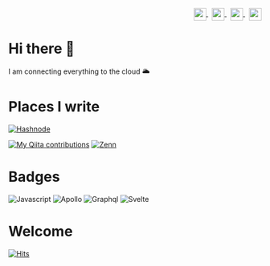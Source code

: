 <p align="right">
<a href="your link" target="blank">
  <img align="center" src="https://cdn.jsdelivr.net/npm/simple-icons@3.0.1/icons/twitter.svg" alt="" height="25" width="25" />
</a>&nbsp;
<a href="your link" target="blank">
  <img align="center" src="https://cdn.jsdelivr.net/npm/simple-icons@3.0.1/icons/linkedin.svg" alt="" height="25" width="25" />
</a>&nbsp;
<a href="your link" target="blank">
  <img align="center" src="https://cdn.jsdelivr.net/npm/simple-icons@3.0.1/icons/instagram.svg" alt="" height="25" width="25" />
</a>&nbsp;
<a href="your link" target="blank">
  <img align="center" src="https://cdn.jsdelivr.net/npm/simple-icons@3.0.1/icons/youtube.svg" alt="" height="25" width="25" />
</a>
</p>

# Hi there 👋

I am connecting everything to the cloud 🌥

# Places I write

[![Hashnode](https://img.shields.io/badge/-hashnode-gray.svg?style=flat&logo=hashnode&logoColor=2962FF)](https://hashnode.com/@masaino)

[![My Qiita contributions](https://qiita-badge.apiapi.app/s/narutaro/contributions.svg)](http://qiita.com/narutaro)
[![Zenn](https://img.shields.io/badge/-zenn-gray.svg?style=flat&logo=zenn)](https://zenn.dev/masaino) 

# Badges

![Javascript](https://img.shields.io/badge/-Javascript-gray.svg?style=flat&logo=javascript)
![Apollo](https://img.shields.io/badge/-Apollo-gray.svg?style=flat&logo=apollographql&logoColor=311C87)
![Graphql](https://img.shields.io/badge/-Graphql-gray.svg?style=flat&logo=graphql&logoColor=E10098)
![Svelte](https://img.shields.io/badge/-Svelte-gray.svg?style=flat&logo=svelte)

<!--
https://simpleicons.org/
https://github.com/simple-icons/simple-icons/blob/develop/slugs.md
https://github.com/simple-icons/simple-icons
-->

# Welcome

[![Hits](https://hits.seeyoufarm.com/api/count/incr/badge.svg?url=https%3A%2F%2Fgithub.com%2Fnarutaro&count_bg=%23FF69B4&title_bg=%23555555&icon=github.svg&icon_color=%23E7E7E7&title=Profile+view&edge_flat=false)](https://hits.seeyoufarm.com)

<!--
Show graph
https://hits.seeyoufarm.com/#badge
-->

